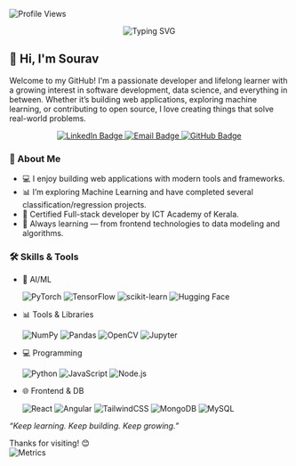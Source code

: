![Profile Views](https://komarev.com/ghpvc/?username=SouravO&label=Profile%20views&color=0e75b6&style=flat)

<p align="center"> <img src="https://readme-typing-svg.herokuapp.com?font=Fira+Code&duration=3000&pause=1000&color=00B86B&center=true&vCenter=true&multiline=true&width=700&height=80&lines=Full-Stack+Developer;Machine+Learning+Explorer;Lifelong+Learner;Always+Building+and+Improving" alt="Typing SVG" /> </p>

## 👋 Hi, I'm Sourav 
Welcome to my GitHub! I'm a passionate developer and lifelong learner with a growing interest in software development, data science, and everything in between. Whether it’s building web applications, exploring machine learning, or contributing to open source, I love creating things that solve real-world problems.

<p align="center"> <a href="https://www.linkedin.com/in/sourav5/" target="_blank"> <img src="https://img.shields.io/badge/LinkedIn-0A66C2?style=for-the-badge&logo=linkedin&logoColor=white" alt="LinkedIn Badge"/> </a> <a href="mailto:o.sourav5@gmail.com" target="_blank"> <img src="https://img.shields.io/badge/Gmail-D14836?style=for-the-badge&logo=gmail&logoColor=white" alt="Email Badge"/> </a> <a href="https://github.com/SouravO" target="_blank"> <img src="https://img.shields.io/badge/GitHub-181717?style=for-the-badge&logo=github&logoColor=white" alt="GitHub Badge"/> </a> </p>

### 🚀 About Me

- 💻 I enjoy building web applications with modern tools and frameworks.
- 📊 I’m exploring Machine Learning and have completed several classification/regression projects.
- 🧠 Certified Full-stack developer by ICT Academy of Kerala.
- 🌱 Always learning — from frontend technologies to data modeling and algorithms.
  
### 🛠️ Skills & Tools
- 🤖 AI/ML  

  ![PyTorch](https://img.shields.io/badge/PyTorch-%23EE4C2C.svg?style=flat&logo=PyTorch&logoColor=white)
  ![TensorFlow](https://img.shields.io/badge/TensorFlow-%23FF6F00.svg?style=flat&logo=tensorflow&logoColor=white)
  ![scikit-learn](https://img.shields.io/badge/Scikit--Learn-F7931E?style=flat&logo=scikit-learn&logoColor=white)
  ![Hugging Face](https://img.shields.io/badge/HuggingFace-%23FFD21F.svg?style=flat&logo=huggingface&logoColor=black)

- 📊 Tools & Libraries  

  ![NumPy](https://img.shields.io/badge/NumPy-%23013243.svg?style=flat&logo=numpy&logoColor=white)
  ![Pandas](https://img.shields.io/badge/Pandas-%23150458.svg?style=flat&logo=pandas&logoColor=white)
  ![OpenCV](https://img.shields.io/badge/OpenCV-%23white.svg?style=flat&logo=opencv&logoColor=blue)
  ![Jupyter](https://img.shields.io/badge/Jupyter-%23F37626.svg?style=flat&logo=Jupyter&logoColor=white)

- 💻 Programming  

  ![Python](https://img.shields.io/badge/Python-3776AB?style=flat&logo=python&logoColor=white)
  ![JavaScript](https://img.shields.io/badge/JavaScript-F7DF1E?style=flat&logo=javascript&logoColor=black)
  ![Node.js](https://img.shields.io/badge/Node.js-339933?style=flat&logo=nodedotjs&logoColor=white)

- 🌐 Frontend & DB  

  ![React](https://img.shields.io/badge/React-20232A?style=flat&logo=react&logoColor=61DAFB)
  ![Angular](https://img.shields.io/badge/Angular-DD0031?style=flat&logo=angular&logoColor=white)
  ![TailwindCSS](https://img.shields.io/badge/Tailwind_CSS-38B2AC?style=flat&logo=tailwind-css&logoColor=white)
  ![MongoDB](https://img.shields.io/badge/MongoDB-4EA94B?style=flat&logo=mongodb&logoColor=white)
  ![MySQL](https://img.shields.io/badge/MySQL-4479A1?style=flat&logo=mysql&logoColor=white)


*“Keep learning. Keep building. Keep growing.”*

Thanks for visiting! 😊  
![Metrics](https://raw.githubusercontent.com/yourusername/SouravO/main/github-metrics.svg)

